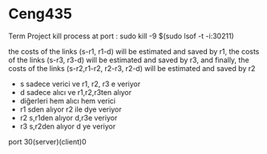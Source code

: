 # Ceng435
Term Project
kill process at port : sudo kill -9 $(sudo lsof -t -i:30211)


the costs of the links (s-r1, r1-d) will be estimated and saved by r1,  the costs of the links (s-r3, r3-d) will be estimated and saved by r3, and finally, the costs of the links (s-r2,r1-r2, r2-r3, r2-d) will be estimated and saved by r2

* s sadece verici ve r1, r2, r3 e veriyor
* d sadece alıcı ve r1,r2,r3ten alıyor
* diğerleri hem alıcı hem verici
* r1 sden alıyor r2 ile dye veriyor
* r2 s,r1den alıyor d,r3e veriyor
* r3 s,r2den alıyor d ye veriyor


port 30(server)(client)0
